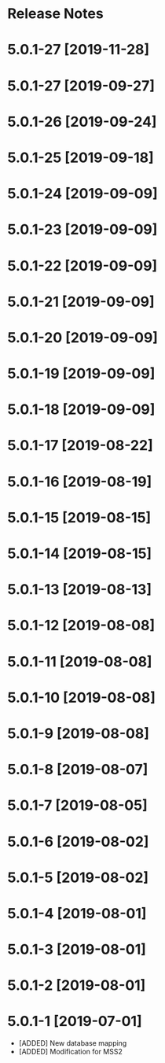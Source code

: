 Release Notes
======

# 5.0.1-27 [2019-11-28]


# 5.0.1-27 [2019-09-27]


# 5.0.1-26 [2019-09-24]


# 5.0.1-25 [2019-09-18]


# 5.0.1-24 [2019-09-09]


# 5.0.1-23 [2019-09-09]


# 5.0.1-22 [2019-09-09]


# 5.0.1-21 [2019-09-09]


# 5.0.1-20 [2019-09-09]


# 5.0.1-19 [2019-09-09]


# 5.0.1-18 [2019-09-09]


# 5.0.1-17 [2019-08-22]


# 5.0.1-16 [2019-08-19]


# 5.0.1-15 [2019-08-15]


# 5.0.1-14 [2019-08-15]


# 5.0.1-13 [2019-08-13]


# 5.0.1-12 [2019-08-08]


# 5.0.1-11 [2019-08-08]


# 5.0.1-10 [2019-08-08]


# 5.0.1-9 [2019-08-08]


# 5.0.1-8 [2019-08-07]


# 5.0.1-7 [2019-08-05]


# 5.0.1-6 [2019-08-02]


# 5.0.1-5 [2019-08-02]


# 5.0.1-4 [2019-08-01]


# 5.0.1-3 [2019-08-01]


# 5.0.1-2 [2019-08-01]


# 5.0.1-1 [2019-07-01]

  * [ADDED] New database mapping
  * [ADDED] Modification for MSS2